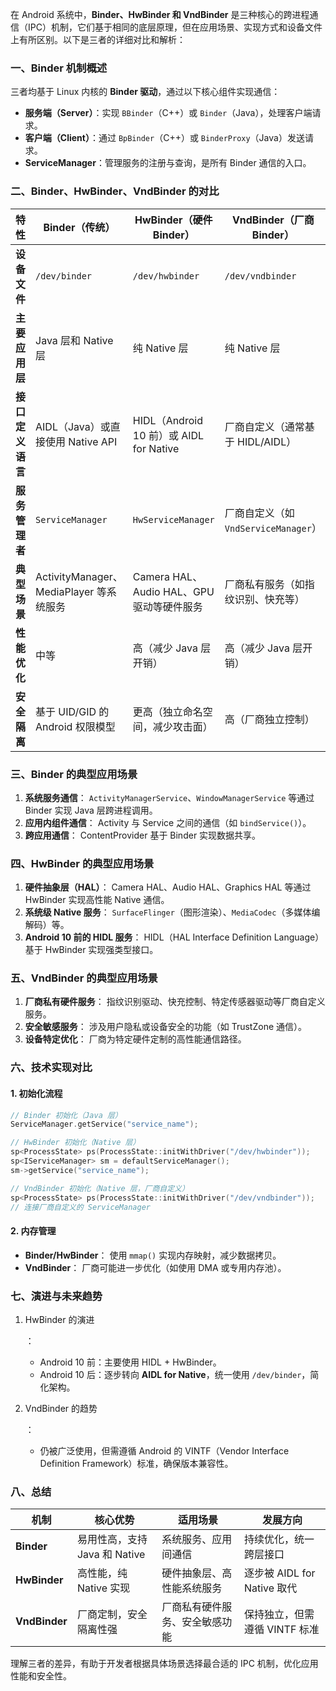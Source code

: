 在 Android 系统中，**Binder、HwBinder 和 VndBinder** 是三种核心的跨进程通信（IPC）机制，它们基于相同的底层原理，但在应用场景、实现方式和设备文件上有所区别。以下是三者的详细对比和解析：

### **一、Binder 机制概述**

三者均基于 Linux 内核的 **Binder 驱动**，通过以下核心组件实现通信：



- **服务端（Server）**：实现 `BBinder`（C++）或 `Binder`（Java），处理客户端请求。
- **客户端（Client）**：通过 `BpBinder`（C++）或 `BinderProxy`（Java）发送请求。
- **ServiceManager**：管理服务的注册与查询，是所有 Binder 通信的入口。

### **二、Binder、HwBinder、VndBinder 的对比**

| **特性**         | **Binder（传统）**                      | **HwBinder（硬件 Binder）**               | **VndBinder（厂商 Binder）**         |
| ---------------- | --------------------------------------- | ----------------------------------------- | ------------------------------------ |
| **设备文件**     | `/dev/binder`                           | `/dev/hwbinder`                           | `/dev/vndbinder`                     |
| **主要应用层**   | Java 层和 Native 层                     | 纯 Native 层                              | 纯 Native 层                         |
| **接口定义语言** | AIDL（Java）或直接使用 Native API       | HIDL（Android 10 前）或 AIDL for Native   | 厂商自定义（通常基于 HIDL/AIDL）     |
| **服务管理者**   | `ServiceManager`                        | `HwServiceManager`                        | 厂商自定义（如 `VndServiceManager`） |
| **典型场景**     | ActivityManager、MediaPlayer 等系统服务 | Camera HAL、Audio HAL、GPU 驱动等硬件服务 | 厂商私有服务（如指纹识别、快充等）   |
| **性能优化**     | 中等                                    | 高（减少 Java 层开销）                    | 高（减少 Java 层开销）               |
| **安全隔离**     | 基于 UID/GID 的 Android 权限模型        | 更高（独立命名空间，减少攻击面）          | 高（厂商独立控制）                   |

### **三、Binder 的典型应用场景**

1. **系统服务通信**：
   `ActivityManagerService`、`WindowManagerService` 等通过 Binder 实现 Java 层跨进程调用。
2. **应用内组件通信**：
   Activity 与 Service 之间的通信（如 `bindService()`）。
3. **跨应用通信**：
   ContentProvider 基于 Binder 实现数据共享。

### **四、HwBinder 的典型应用场景**

1. **硬件抽象层（HAL）**：
   Camera HAL、Audio HAL、Graphics HAL 等通过 HwBinder 实现高性能 Native 通信。
2. **系统级 Native 服务**：
   `SurfaceFlinger`（图形渲染）、`MediaCodec`（多媒体编解码）等。
3. **Android 10 前的 HIDL 服务**：
   HIDL（HAL Interface Definition Language）基于 HwBinder 实现强类型接口。

### **五、VndBinder 的典型应用场景**

1. **厂商私有硬件服务**：
   指纹识别驱动、快充控制、特定传感器驱动等厂商自定义服务。
2. **安全敏感服务**：
   涉及用户隐私或设备安全的功能（如 TrustZone 通信）。
3. **设备特定优化**：
   厂商为特定硬件定制的高性能通信路径。

### **六、技术实现对比**

#### **1. 初始化流程**



```cpp
// Binder 初始化（Java 层）
ServiceManager.getService("service_name");

// HwBinder 初始化（Native 层）
sp<ProcessState> ps(ProcessState::initWithDriver("/dev/hwbinder"));
sp<IServiceManager> sm = defaultServiceManager();
sm->getService("service_name");

// VndBinder 初始化（Native 层，厂商自定义）
sp<ProcessState> ps(ProcessState::initWithDriver("/dev/vndbinder"));
// 连接厂商自定义的 ServiceManager
```

#### **2. 内存管理**

- **Binder/HwBinder**：
  使用 `mmap()` 实现内存映射，减少数据拷贝。
- **VndBinder**：
  厂商可能进一步优化（如使用 DMA 或专用内存池）。

### **七、演进与未来趋势**

1. HwBinder 的演进

   ：

   - Android 10 前：主要使用 HIDL + HwBinder。
   - Android 10 后：逐步转向 **AIDL for Native**，统一使用 `/dev/binder`，简化架构。

2. VndBinder 的趋势

   ：

   - 仍被广泛使用，但需遵循 Android 的 VINTF（Vendor Interface Definition Framework）标准，确保版本兼容性。

### **八、总结**

| **机制**      | **核心优势**                  | **适用场景**                   | **发展方向**                  |
| ------------- | ----------------------------- | ------------------------------ | ----------------------------- |
| **Binder**    | 易用性高，支持 Java 和 Native | 系统服务、应用间通信           | 持续优化，统一跨层接口        |
| **HwBinder**  | 高性能，纯 Native 实现        | 硬件抽象层、高性能系统服务     | 逐步被 AIDL for Native 取代   |
| **VndBinder** | 厂商定制，安全隔离性强        | 厂商私有硬件服务、安全敏感功能 | 保持独立，但需遵循 VINTF 标准 |



理解三者的差异，有助于开发者根据具体场景选择最合适的 IPC 机制，优化应用性能和安全性。